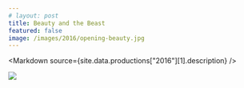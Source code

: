 ```yaml
---
# layout: post
title: Beauty and the Beast
featured: false
image: /images/2016/opening-beauty.jpg
---
```


<script lang="ts" context="module">
  throw new Error("@migration task: Check code was safely removed (https://github.com/sveltejs/kit/discussions/5774#discussioncomment-3292722)");

  // import { load as p } from "$data/load"
  // export const load = p
</script>

<script lang="ts">
  throw new Error("@migration task: Add data prop (https://github.com/sveltejs/kit/discussions/5774#discussioncomment-3292707)");

  export let site
  import Markdown from "$components/Markdown.svelte"
</script>

<Markdown source={site.data.productions["2016"][1].description} />

![](/images/2016/opening-beauty.jpg)
